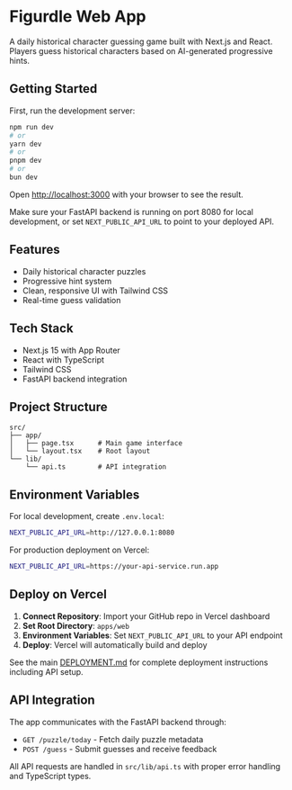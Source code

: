 # Figurdle Web App

A daily historical character guessing game built with Next.js and React. Players guess historical characters based on AI-generated progressive hints.

## Getting Started

First, run the development server:

```bash
npm run dev
# or
yarn dev
# or
pnpm dev
# or
bun dev
```

Open [http://localhost:3000](http://localhost:3000) with your browser to see the result.

Make sure your FastAPI backend is running on port 8080 for local development, or set `NEXT_PUBLIC_API_URL` to point to your deployed API.

## Features

- Daily historical character puzzles
- Progressive hint system
- Clean, responsive UI with Tailwind CSS
- Real-time guess validation

## Tech Stack

- Next.js 15 with App Router
- React with TypeScript
- Tailwind CSS
- FastAPI backend integration

## Project Structure

```
src/
├── app/
│   ├── page.tsx      # Main game interface
│   └── layout.tsx    # Root layout
└── lib/
    └── api.ts        # API integration
```

## Environment Variables

For local development, create `.env.local`:

```bash
NEXT_PUBLIC_API_URL=http://127.0.0.1:8080
```

For production deployment on Vercel:

```bash
NEXT_PUBLIC_API_URL=https://your-api-service.run.app
```

## Deploy on Vercel

1. **Connect Repository**: Import your GitHub repo in Vercel dashboard
2. **Set Root Directory**: `apps/web`
3. **Environment Variables**: Set `NEXT_PUBLIC_API_URL` to your API endpoint
4. **Deploy**: Vercel will automatically build and deploy

See the main [DEPLOYMENT.md](../../DEPLOYMENT.md) for complete deployment instructions including API setup.

## API Integration

The app communicates with the FastAPI backend through:

- `GET /puzzle/today` - Fetch daily puzzle metadata
- `POST /guess` - Submit guesses and receive feedback

All API requests are handled in `src/lib/api.ts` with proper error handling and TypeScript types.
